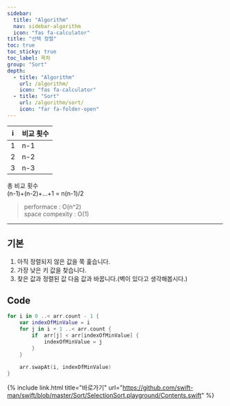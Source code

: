 ```yaml
---
sidebar:
  title: "Algorithm"
  nav: sidebar-algorithm
  icon: "fas fa-calculator"
title: "선택 정렬"
toc: true
toc_sticky: true
toc_label: 목차
group: "Sort"
depth: 
  - title: "Algorithm"
    url: /algorithm/
    icon: "fas fa-calculator"
  - title: "Sort"
    url: /algorithm/sort/
    icon: "far fa-folder-open"
---
```

 | i | 비교 횟수  |
|------|-----|
| 1    | n-1 |
| 2    | n-2 |
| 3    | n-3 |

총 비교 횟수  
(n-1)+(n-2)+...+1 = n(n-1)/2

 

>performace : O(n^2)<br />
space compexity : O(1)

---

## 기본 

1. 아직 정렬되지 않은 값을 쭉 훑습니다.
2. 가장 낮은 키 값을 찾습니다.
3. 찾은 값과 정렬된 값 다음 값과 바꿉니다.(벽이 있다고 생각해봅시다.)


## Code 
```swift
for i in 0 ..< arr.count - 1 {
    var indexOfMinValue = i
    for j in i + 1 ..< arr.count {
        if  arr[j] < arr[indexOfMinValue] {
            indexOfMinValue = j
        }
    }
        
    arr.swapAt(i, indexOfMinValue)
}
```

{% include link.html title="바로가기" url="https://github.com/swift-man/swift/blob/master/Sort/SelectionSort.playground/Contents.swift" %}
